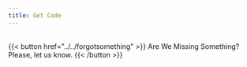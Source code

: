 ```yaml
---
title: Get Code
---
```

<br>
{{< button href="../../forgotsomething" >}}
Are We Missing Something? Please, let us know.
{{< /button >}}